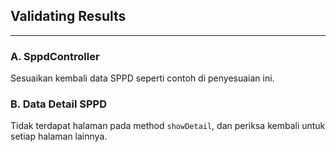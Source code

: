 ## Validating Results

___

### A. SppdController

Sesuaikan kembali data SPPD seperti contoh di penyesuaian ini.

### B. Data Detail SPPD

Tidak terdapat halaman pada method `showDetail`, dan periksa kembali untuk setiap halaman lainnya.
